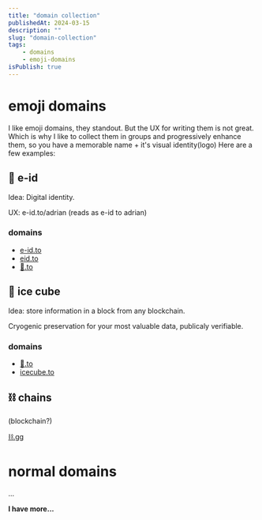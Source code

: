 ```yaml
---
title: "domain collection"
publishedAt: 2024-03-15
description: ""
slug: "domain-collection"
tags:
    - domains
    - emoji-domains
isPublish: true
---
```

# emoji domains
I like emoji domains, they standout.
But the UX for writing them is not great. Which is why I like to collect them in groups and progressively enhance them, so you have a memorable name + it's visual identity(logo)
Here are a few examples:
## 👤️ e-id
Idea: Digital identity.

UX: e-id.to/adrian (reads as e-id to adrian)
### domains
  - [e-id.to](https://e-id.to)
  - [eid.to](https://eid.to)
  - [👤️️.to](https://👤️️.to)
## 🧊 ice cube
Idea: store information in a block from any blockchain.

Cryogenic preservation for your most valuable data, publicaly verifiable.
### domains
  - [🧊️.to](https://🧊️.to)
  - [icecube.to](https://icecube.to)
## ⛓️ chains
(blockchain?)

[⛓️.gg](https://⛓️.gg)

# normal domains
...

__I have more...__